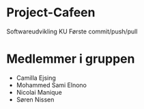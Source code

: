 # Project-Cafeen
Softwareudvikling KU
Første commit/push/pull


# Medlemmer i gruppen
- Camilla Ejsing
- Mohammed Sami Elnono
- Nicolai Manique
- Søren Nissen
